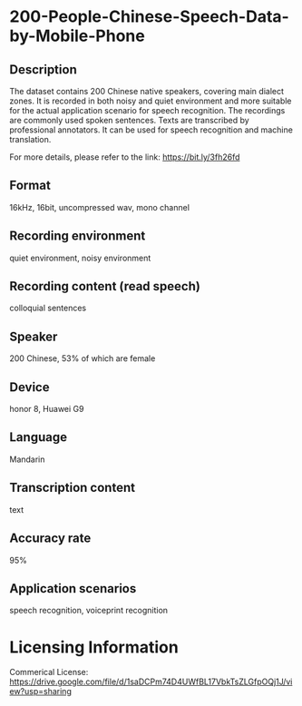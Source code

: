 # 200-People-Chinese-Speech-Data-by-Mobile-Phone


## Description
The dataset contains 200 Chinese native speakers, covering main dialect zones. It is recorded in both noisy and quiet environment and more suitable for the actual application scenario for speech recognition. The recordings are commonly used spoken sentences. Texts are transcribed by professional annotators. It can be used for speech recognition and machine translation.

For more details, please refer to the link: https://bit.ly/3fh26fd

## Format
16kHz, 16bit, uncompressed wav, mono channel

## Recording environment
quiet environment, noisy environment

## Recording content (read speech)
colloquial sentences

## Speaker
200 Chinese, 53% of which are female

## Device
honor 8, Huawei G9

## Language
Mandarin

## Transcription content
text

## Accuracy rate
95%

## Application scenarios
speech recognition, voiceprint recognition

# Licensing Information
Commerical License: https://drive.google.com/file/d/1saDCPm74D4UWfBL17VbkTsZLGfpOQj1J/view?usp=sharing


